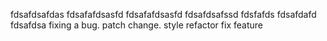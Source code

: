fdsafdsafdas
fdsafafdsasfd
fdsafafdsasfd
fdsafdsafssd
fdsfafds
fdsafdafd
fdsafdsa
fixing a bug.
patch change.
style
refactor
fix
feature
